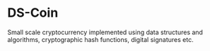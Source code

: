# DS-Coin
Small scale cryptocurrency implemented using data structures and algorithms, cryptographic hash functions, digital signatures etc.
